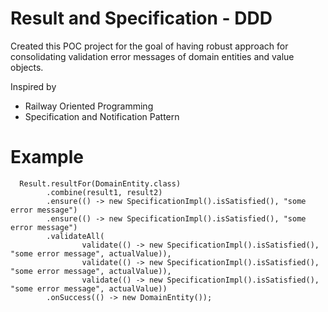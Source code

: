 # Result and Specification - DDD

Created this POC project for the goal of having robust approach for consolidating validation error messages of domain entities and value objects.

Inspired by 
* Railway Oriented Programming 
* Specification and Notification Pattern

# Example

      Result.resultFor(DomainEntity.class)
            .combine(result1, result2)
            .ensure(() -> new SpecificationImpl().isSatisfied(), "some error message")
            .ensure(() -> new SpecificationImpl().isSatisfied(), "some error message")
            .validateAll(
                    validate(() -> new SpecificationImpl().isSatisfied(), "some error message", actualValue)),
                    validate(() -> new SpecificationImpl().isSatisfied(), "some error message", actualValue)),
                    validate(() -> new SpecificationImpl().isSatisfied(), "some error message", actualValue))
            .onSuccess(() -> new DomainEntity());
